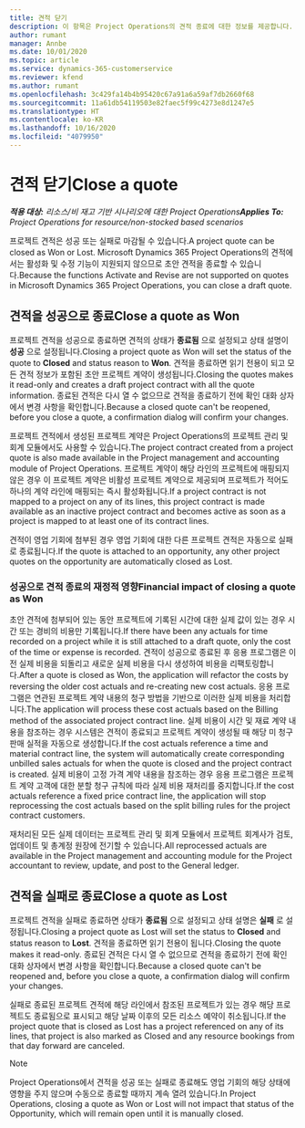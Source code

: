 ```yaml
---
title: 견적 닫기
description: 이 항목은 Project Operations의 견적 종료에 대한 정보를 제공합니다.
author: rumant
manager: Annbe
ms.date: 10/01/2020
ms.topic: article
ms.service: dynamics-365-customerservice
ms.reviewer: kfend
ms.author: rumant
ms.openlocfilehash: 3c429fa14b4b95420c67a91a6a59af7db2660f68
ms.sourcegitcommit: 11a61db54119503e82faec5f99c4273e8d1247e5
ms.translationtype: HT
ms.contentlocale: ko-KR
ms.lasthandoff: 10/16/2020
ms.locfileid: "4079950"
---
```

# <a name="close-a-quote"></a><span data-ttu-id="1301b-103">견적 닫기</span><span class="sxs-lookup"><span data-stu-id="1301b-103">Close a quote</span></span>

<span data-ttu-id="1301b-104">_**적용 대상:** 리소스/비 재고 기반 시나리오에 대한 Project Operations_</span><span class="sxs-lookup"><span data-stu-id="1301b-104">_**Applies To:** Project Operations for resource/non-stocked based scenarios_</span></span>

<span data-ttu-id="1301b-105">프로젝트 견적은 성공 또는 실패로 마감될 수 있습니다.</span><span class="sxs-lookup"><span data-stu-id="1301b-105">A project quote can be closed as Won or Lost.</span></span> <span data-ttu-id="1301b-106">Microsoft Dynamics 365 Project Operations의 견적에서는 활성화 및 수정 기능이 지원되지 않으므로 초안 견적을 종료할 수 있습니다.</span><span class="sxs-lookup"><span data-stu-id="1301b-106">Because the functions Activate and Revise are not supported on quotes in Microsoft Dynamics 365 Project Operations, you can close a draft quote.</span></span>

## <a name="close-a-quote-as-won"></a><span data-ttu-id="1301b-107">견적을 성공으로 종료</span><span class="sxs-lookup"><span data-stu-id="1301b-107">Close a quote as Won</span></span>

<span data-ttu-id="1301b-108">프로젝트 견적을 성공으로 종료하면 견적의 상태가 **종료됨** 으로 설정되고 상태 설명이 **성공** 으로 설정됩니다.</span><span class="sxs-lookup"><span data-stu-id="1301b-108">Closing a project quote as Won will set the status of the quote to **Closed** and status reason to **Won**.</span></span> <span data-ttu-id="1301b-109">견적을 종료하면 읽기 전용이 되고 모든 견적 정보가 포함된 초안 프로젝트 계약이 생성됩니다.</span><span class="sxs-lookup"><span data-stu-id="1301b-109">Closing the quotes makes it read-only and creates a draft project contract with all the quote information.</span></span> <span data-ttu-id="1301b-110">종료된 견적은 다시 열 수 없으므로 견적을 종료하기 전에 확인 대화 상자에서 변경 사항을 확인합니다.</span><span class="sxs-lookup"><span data-stu-id="1301b-110">Because a closed quote can't be reopened, before you close a quote, a confirmation dialog will confirm your changes.</span></span>

<span data-ttu-id="1301b-111">프로젝트 견적에서 생성된 프로젝트 계약은 Project Operations의 프로젝트 관리 및 회계 모듈에서도 사용할 수 있습니다.</span><span class="sxs-lookup"><span data-stu-id="1301b-111">The project contract created from a project quote is also made available in the Project management and accounting module of Project Operations.</span></span> <span data-ttu-id="1301b-112">프로젝트 계약이 해당 라인의 프로젝트에 매핑되지 않은 경우 이 프로젝트 계약은 비활성 프로젝트 계약으로 제공되며 프로젝트가 적어도 하나의 계약 라인에 매핑되는 즉시 활성화됩니다.</span><span class="sxs-lookup"><span data-stu-id="1301b-112">If a project contract is not mapped to a project on any of its lines, this project contract is made available as an inactive project contract and becomes active as soon as a project is mapped to at least one of its contract lines.</span></span>

<span data-ttu-id="1301b-113">견적이 영업 기회에 첨부된 경우 영업 기회에 대한 다른 프로젝트 견적은 자동으로 실패로 종료됩니다.</span><span class="sxs-lookup"><span data-stu-id="1301b-113">If the quote is attached to an opportunity, any other project quotes on the opportunity are automatically closed as Lost.</span></span>

### <a name="financial-impact-of-closing-a-quote-as-won"></a><span data-ttu-id="1301b-114">성공으로 견적 종료의 재정적 영향</span><span class="sxs-lookup"><span data-stu-id="1301b-114">Financial impact of closing a quote as Won</span></span>

<span data-ttu-id="1301b-115">초안 견적에 첨부되어 있는 동안 프로젝트에 기록된 시간에 대한 실제 값이 있는 경우 시간 또는 경비의 비용만 기록됩니다.</span><span class="sxs-lookup"><span data-stu-id="1301b-115">If there have been any actuals for time recorded on a project while it is still attached to a draft quote, only the cost of the time or expense is recorded.</span></span> <span data-ttu-id="1301b-116">견적이 성공으로 종료된 후 응용 프로그램은 이전 실제 비용을 되돌리고 새로운 실제 비용을 다시 생성하여 비용을 리팩토링합니다.</span><span class="sxs-lookup"><span data-stu-id="1301b-116">After a quote is closed as Won, the application will refactor the costs by reversing the older cost actuals and re-creating new cost actuals.</span></span> <span data-ttu-id="1301b-117">응용 프로그램은 연관된 프로젝트 계약 내용의 청구 방법을 기반으로 이러한 실제 비용을 처리합니다.</span><span class="sxs-lookup"><span data-stu-id="1301b-117">The application will process these cost actuals based on the Billing method of the associated project contract line.</span></span> <span data-ttu-id="1301b-118">실제 비용이 시간 및 재료 계약 내용을 참조하는 경우 시스템은 견적이 종료되고 프로젝트 계약이 생성될 때 해당 미 청구 판매 실적을 자동으로 생성합니다.</span><span class="sxs-lookup"><span data-stu-id="1301b-118">If the cost actuals reference a time and material contract line, the system will automatically create corresponding unbilled sales actuals for when the quote is closed and the project contract is created.</span></span> <span data-ttu-id="1301b-119">실제 비용이 고정 가격 계약 내용을 참조하는 경우 응용 프로그램은 프로젝트 계약 고객에 대한 분할 청구 규칙에 따라 실제 비용 재처리를 중지합니다.</span><span class="sxs-lookup"><span data-stu-id="1301b-119">If the cost actuals reference a fixed price contract line, the application will stop reprocessing the cost actuals based on the split billing rules for the project contract customers.</span></span>

<span data-ttu-id="1301b-120">재처리된 모든 실제 데이터는 프로젝트 관리 및 회계 모듈에서 프로젝트 회계사가 검토, 업데이트 및 총계정 원장에 전기할 수 있습니다.</span><span class="sxs-lookup"><span data-stu-id="1301b-120">All reprocessed actuals are available in the Project management and accounting module for the Project accountant to review, update, and post to the General ledger.</span></span> 

## <a name="close-a-quote-as-lost"></a><span data-ttu-id="1301b-121">견적을 실패로 종료</span><span class="sxs-lookup"><span data-stu-id="1301b-121">Close a quote as Lost</span></span>

<span data-ttu-id="1301b-122">프로젝트 견적을 실패로 종료하면 상태가 **종료됨** 으로 설정되고 상태 설명은 **실패** 로 설정됩니다.</span><span class="sxs-lookup"><span data-stu-id="1301b-122">Closing a project quote as Lost will set the status to **Closed** and status reason to **Lost**.</span></span> <span data-ttu-id="1301b-123">견적을 종료하면 읽기 전용이 됩니다.</span><span class="sxs-lookup"><span data-stu-id="1301b-123">Closing the quote makes it read-only.</span></span> <span data-ttu-id="1301b-124">종료된 견적은 다시 열 수 없으므로 견적을 종료하기 전에 확인 대화 상자에서 변경 사항을 확인합니다.</span><span class="sxs-lookup"><span data-stu-id="1301b-124">Because a closed quote can't be reopened and, before you close a quote, a confirmation dialog will confirm your changes.</span></span>

<span data-ttu-id="1301b-125">실패로 종료된 프로젝트 견적에 해당 라인에서 참조된 프로젝트가 있는 경우 해당 프로젝트도 종료됨으로 표시되고 해당 날짜 이후의 모든 리소스 예약이 취소됩니다.</span><span class="sxs-lookup"><span data-stu-id="1301b-125">If the project quote that is closed as Lost has a project referenced on any of its lines, that project is also marked as Closed and any resource bookings from that day forward are canceled.</span></span>

> [!NOTE]
> <span data-ttu-id="1301b-126">Project Operations에서 견적을 성공 또는 실패로 종료해도 영업 기회의 해당 상태에 영향을 주지 않으며 수동으로 종료할 때까지 계속 열려 있습니다.</span><span class="sxs-lookup"><span data-stu-id="1301b-126">In Project Operations, closing a quote as Won or Lost will not impact that status of the Opportunity, which will remain open until it is manually closed.</span></span>

